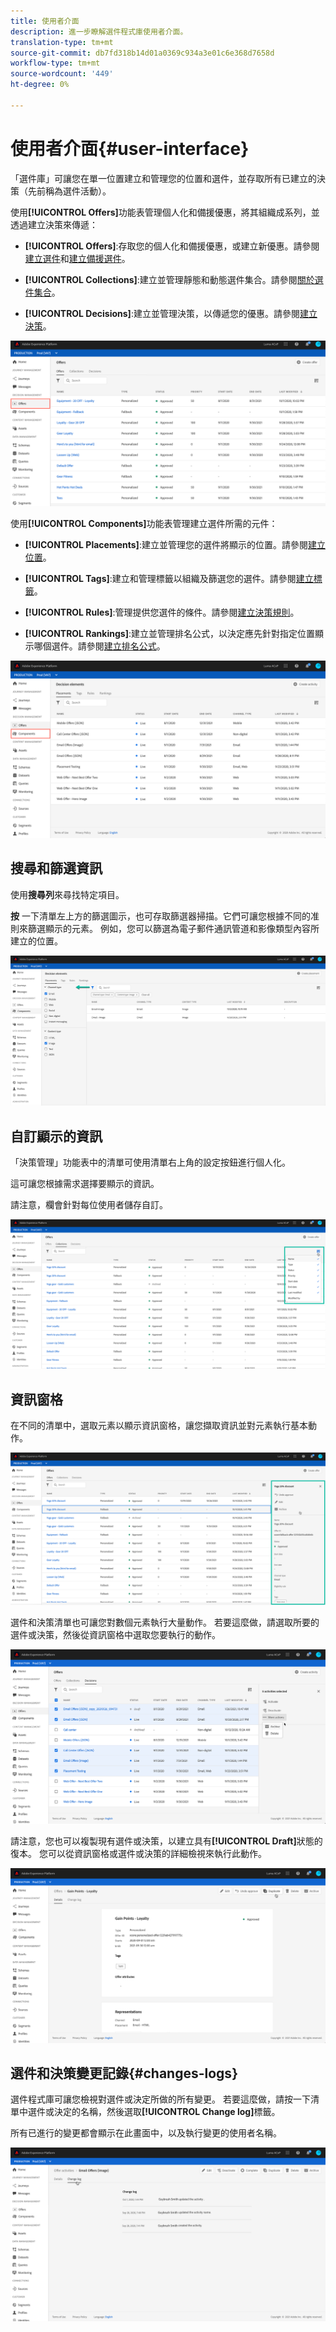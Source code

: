 ```yaml
---
title: 使用者介面
description: 進一步瞭解選件程式庫使用者介面。
translation-type: tm+mt
source-git-commit: db7fd318b14d01a0369c934a3e01c6e368d7658d
workflow-type: tm+mt
source-wordcount: '449'
ht-degree: 0%

---
```


# 使用者介面{#user-interface}

「選件庫」可讓您在單一位置建立和管理您的位置和選件，並存取所有已建立的決策（先前稱為選件活動）。

使用&#x200B;**[!UICONTROL Offers]**&#x200B;功能表管理個人化和備援優惠，將其組織成系列，並透過建立決策來傳遞：

* **[!UICONTROL Offers]**:存取您的個人化和備援優惠，或建立新優惠。請參閱[建立選件](../offer-library/creating-personalized-offers.md)和[建立備援選件](../offer-library/creating-fallback-offers.md)。

* **[!UICONTROL Collections]**:建立並管理靜態和動態選件集合。請參閱[關於選件集合](../offer-library/creating-collections.md)。

* **[!UICONTROL Decisions]**:建立並管理決策，以傳遞您的優惠。請參閱[建立決策](../offer-activities/create-offer-activities.md)。

![](../../assets/offers_menu.png)

使用&#x200B;**[!UICONTROL Components]**&#x200B;功能表管理建立選件所需的元件：

* **[!UICONTROL Placements]**:建立並管理您的選件將顯示的位置。請參閱[建立位置](../offer-library/creating-placements.md)。

* **[!UICONTROL Tags]**:建立和管理標籤以組織及篩選您的選件。請參閱[建立標籤](../offer-library/creating-tags.md)。

* **[!UICONTROL Rules]**:管理提供您選件的條件。請參閱[建立決策規則](../offer-library/creating-decision-rules.md)。

* **[!UICONTROL Rankings]**:建立並管理排名公式，以決定應先針對指定位置顯示哪個選件。請參閱[建立排名公式](../offer-library/create-ranking-formulas.md)。

![](../../assets/offer_activities.png)

## 搜尋和篩選資訊

使用&#x200B;**搜尋列**&#x200B;來尋找特定項目。

**按** 一下清單左上方的篩選圖示，也可存取篩選器掃描。它們可讓您根據不同的准則來篩選顯示的元素。 例如，您可以篩選為電子郵件通訊管道和影像類型內容所建立的位置。

![](../../assets/filters.png)

## 自訂顯示的資訊

「決策管理」功能表中的清單可使用清單右上角的設定按鈕進行個人化。

這可讓您根據需求選擇要顯示的資訊。

請注意，欄會針對每位使用者儲存自訂。

![](../../assets/columns.png)

## 資訊窗格

在不同的清單中，選取元素以顯示資訊窗格，讓您擷取資訊並對元素執行基本動作。

![](../../assets/information-pane.png)

選件和決策清單也可讓您對數個元素執行大量動作。 若要這麼做，請選取所要的選件或決策，然後從資訊窗格中選取您要執行的動作。

![](../../assets/bulk-actions.png)

請注意，您也可以複製現有選件或決策，以建立具有&#x200B;**[!UICONTROL Draft]**&#x200B;狀態的復本。 您可以從資訊窗格或選件或決策的詳細檢視來執行此動作。

![](../../assets/duplicate-offer.png)

## 選件和決策變更記錄{#changes-logs}

選件程式庫可讓您檢視對選件或決定所做的所有變更。 若要這麼做，請按一下清單中選件或決定的名稱，然後選取&#x200B;**[!UICONTROL Change log]**&#x200B;標籤。

所有已進行的變更都會顯示在此畫面中，以及執行變更的使用者名稱。

![](../../assets/change-logs.png)
